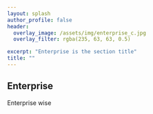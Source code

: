 ```yaml
---
layout: splash
author_profile: false
header:
  overlay_image: /assets/img/enterprise_c.jpg
  overlay_filter: rgba(235, 63, 63, 0.5)

excerpt: "Enterprise is the section title"
title: ""
---
```


## Enterprise

Enterprise wise